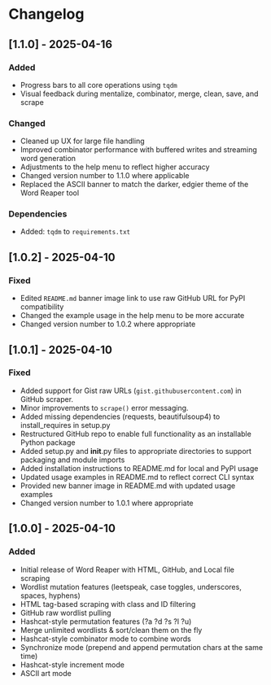 # Changelog

## [1.1.0] - 2025-04-16
### Added
- Progress bars to all core operations using `tqdm`
- Visual feedback during mentalize, combinator, merge, clean, save, and scrape

### Changed
- Cleaned up UX for large file handling
- Improved combinator performance with buffered writes and streaming word generation
- Adjustments to the help menu to reflect higher accuracy
- Changed version number to 1.1.0 where applicable
- Replaced the ASCII banner to match the darker, edgier theme of the Word Reaper tool

### Dependencies
- Added: `tqdm` to `requirements.txt`

## [1.0.2] - 2025-04-10
### Fixed
- Edited `README.md` banner image link to use raw GitHub URL for PyPI compatibility
- Changed the example usage in the help menu to be more accurate
- Changed version number to 1.0.2 where appropriate

## [1.0.1] - 2025-04-10
### Fixed
- Added support for Gist raw URLs (`gist.githubusercontent.com`) in GitHub scraper.
- Minor improvements to `scrape()` error messaging.
- Added missing dependencies (requests, beautifulsoup4) to install_requires in setup.py
- Restructured GitHub repo to enable full functionality as an installable Python package
- Added setup.py and __init__.py files to appropriate directories to support packaging and module imports
- Added installation instructions to README.md for local and PyPI usage
- Updated usage examples in README.md to reflect correct CLI syntax
- Provided new banner image in README.md with updated usage examples
- Changed version number to 1.0.1 where appropriate

## [1.0.0] - 2025-04-10
### Added
- Initial release of Word Reaper with HTML, GitHub, and Local file scraping
- Wordlist mutation features (leetspeak, case toggles, underscores, spaces, hyphens)
- HTML tag-based scraping with class and ID filtering
- GitHub raw wordlist pulling
- Hashcat-style permutation features (?a ?d ?s ?l ?u)
- Merge unlimited wordlists & sort/clean them on the fly
- Hashcat-style combinator mode to combine words
- Synchronize mode (prepend and append permutation chars at the same time)
- Hashcat-style increment mode
- ASCII art mode

